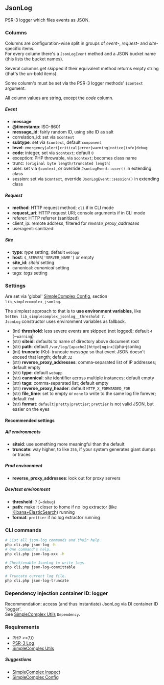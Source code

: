 ## JsonLog ##

PSR-3 logger which files events as JSON.


### Columns ###

Columns are configuration-wise split in groups of _event_-, _request_- and _site_-specific items.  
For every column there's a ```JsonLogEvent``` method and a JSON bucket name (this lists the bucket names).

Several columns get skipped if their equivalent method returns empty string (that's the un-bold items).

Some column's must be set via the PSR-3 logger methods' ```$context``` argument.

All column values are string, except the _code_ column.

##### Event #####
- **message**
- **@timestamp**: ISO-8601
- **message_id**: fairly random ID, using site ID as salt
- correlation_id: set via ```$context```
- **subtype**: set via ```$context```, default ```component```
- **level**: ```emergency|alert|critical|error|warning|notice|info|debug```
- **code**: integer, set via ```$context```; default ```0```
- exception: PHP throwable, via ```$context```; becomes class name
- trunc: ```(original byte length/truncated length)```
- user: set via ```$context```, or override ```JsonLogEvent::user()``` in extending class
- session: set via ```$context```, override ```JsonLogEvent::session()``` in extending class

##### Request #####

- **method**: HTTP request method; ```cli``` if in CLI mode
- **request_uri**: HTTP request URI; console arguments if in CLI mode
- referer: HTTP referrer (sanitized)
- client_ip: remote address, filtered for _reverse_proxy_addresses_
- useragent: sanitized

##### Site #####

- **type**: _type_ setting; default ```webapp```
- **host**: ```$_SERVER['SERVER_NAME']``` or empty
- **site_id**: _siteid_ setting
- canonical: _canonical_ setting
- tags:  _tags_ setting

### Settings ###

Are set via 'global' [SimpleComplex Config](https://github.com/simplecomplex/php-config),
section ```lib_simplecomplex_jsonlog```.

The simplest approach to that is to **use environment variables**, like  
```SetEnv lib_simplecomplex_jsonlog__threshold 7```.  
```JsonLog``` constructor uses environment variables as fallback.

- (int) **threshold**: less severe events are skipped (not logged); default ```4``` (~```warning```)
- (str) **siteid**: defaults to name of directory above document root
- (str) **path**: default ```/var/log/[apache2|httpd|nginx]```/php-jsonlog
- (int) **truncate** (Kb): truncate _message_ so that event JSON doesn't exceed that length; default ```32```
- (str) **reverse_proxy_addresses**: comma-separated list of IP addresses; default empty
- (str) **type**: default ```webapp```
- (str) **canonical**: site identifier across multiple instances; default empty
- (str) **tags**: comma-separated list; default empty
- (str) **reverse_proxy_header**: default ```HTTP_X_FORWARDED_FOR```
- (str) **file_time**: set to empty or ```none``` to write to the same log file forever; default ```Ymd```
- (str) **format**: ```default|pretty|prettier```; ```prettier``` is not valid JSON, but easier on the eyes

#### Recommended settings ####

##### All environments #####

- **siteid**: use something more meaningful than the default
- **truncate**: way higher, to like ```256```, if your system generates giant dumps or traces

##### Prod environment #####

- **reverse_proxy_addresses**: look out for proxy servers

##### Dev/test environment #####

- **threshold**: ```7``` (~```debug```)
- **path**: make it closer to home if no log extractor (like [Kibana+ElasticSearch](https://www.elastic.co)) running
- **format**: ```prettier``` if no log extractor running


### CLI commands ###

```bash
# List all json-log commands and their help.
php cli.php json-log -h
# One command's help.
php cli.php json-log-xxx -h

# Check/enable JsonLog to write logs.
php cli.php json-log-committable

# Truncate current log file.
php cli.php json-log-truncate
```

### Dependency injection container ID: logger ###

Recommendation: access (and thus instantiate) JsonLog via DI container ID 'logger'.  
See [SimpleComplex Utils](https://github.com/simplecomplex/php-utils) ``` Dependency ```.

### Requirements ###

- PHP >=7.0
- [PSR-3 Log](https://github.com/php-fig/log)
- [SimpleComplex Utils](https://github.com/simplecomplex/php-utils)

##### Suggestions #####

- [SimpleComplex Inspect](https://github.com/simplecomplex/inspect)
- [SimpleComplex Config](https://github.com/simplecomplex/php-config)